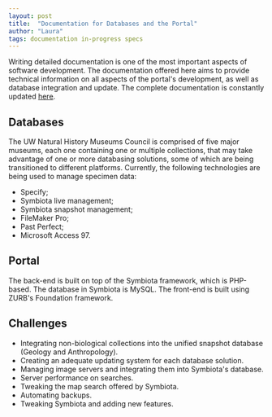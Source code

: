 ```yaml
---
layout: post
title:  "Documentation for Databases and the Portal"
author: "Laura"
tags: documentation in-progress specs
---
```


Writing detailed documentation is one of the most important aspects of software development. The documentation offered here aims to provide technical information on all aspects of the portal's development, as well as database integration and update. The complete documentation is constantly updated [here](#).

## Databases
The UW Natural History Museums Council is comprised of five major museums, each one containing one or multiple collections, that may take advantage of one or more databasing solutions, some of which are being transitioned to different platforms. Currently, the following technologies are being used to manage specimen data:
- Specify;
- Symbiota live management;
- Symbiota snapshot management;
- FileMaker Pro;
- Past Perfect;
- Microsoft Access 97.


## Portal
The back-end is built on top of the Symbiota framework, which is PHP-based. The database in Symbiota is MySQL.
The front-end is built using ZURB's Foundation framework.

## Challenges
- Integrating non-biological collections into the unified snapshot database (Geology and Anthropology).
- Creating an adequate updating system for each database solution.
- Managing image servers and integrating them into Symbiota's database.
- Server performance on searches.
- Tweaking the map search offered by Symbiota.
- Automating backups.
- Tweaking Symbiota and adding new features.


